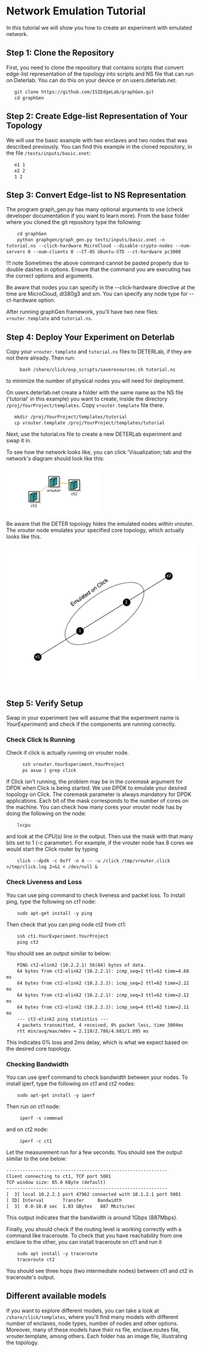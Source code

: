 # Network Emulation Tutorial

In this tutorial we will show you how to create an experiment with emulated network.

## Step 1: Clone the Repository

First, you need to clone the repository that contains scripts that convert
edge-list representation of the topology into scripts and NS file that can
run on Deterlab. You can do this on your device or on users.deterlab.net.

```
   git clone https://github.com/ISIEdgeLab/graphGen.git
   cd graphGen
```

## Step 2: Create Edge-list Representation of Your Topology

We will use the basic example with two enclaves and two nodes that was described previously. You can find this example in the cloned repository, in the file `/tests/inputs/basic.xnet`:

```
   e1 1
   e2 2
   1 2
```

## Step 3: Convert Edge-list to NS Representation

The program graph_gen.py has many optional arguments to use (check developer documentation if you want to learn more). From the base folder where you cloned the git repository type the following:

```
    cd graphGen
    python graphgen/graph_gen.py tests/inputs/basic.xnet -n tutorial.ns --click-hardware MicroCloud --disable-crypto-nodes --num-servers 0 --num-clients 0 --CT-OS Ubuntu-STD --ct-hardware pc3000
```

!!! note
    Sometimes the above command cannot be pasted properly due to double dashes in options. Ensure that the command you are executing has the correct options and arguments.
    
Be aware that nodes you can specify in the --click-hardware directive at the time are MicroCloud, dl380g3 and sm. You can specify any node type for --ct-hardware option.

After running graphGen framework, you'll have two new files: `vrouter.template` and `tutorial.ns`. 

## Step 4: Deploy Your Experiment on Deterlab

Copy your `vrouter.template` and `tutorial.ns` files to DETERLab, if they are not there already. Then run:

```
     bash /share/click/exp_scripts/saveresources.sh tutorial.ns
```     

to minimize the number of physical nodes you will need for deployment.

On users.deterlab.net create a folder with the same name as the NS file ('tutorial' in this example) you want to create, inside the directory `/proj/YourProject/templates`. Copy `vrouter.template` file there.

```
   mkdir /proj/YourProject/templates/tutorial
   cp vrouter.template /proj/YourProject/templates/tutorial
```

Next, use the tutorial.ns file to create a new DETERLab experiment and swap it in.

To see how the network looks like, you can click 'Visualization; tab and the network's diagram should look like this:

![Experiment on DETERLab](../img/2e-2n.ond.png)

Be aware that the DETER topology hides the emulated nodes within vrouter. The vrouter node emulates your specified core topology, which actually looks like this.

![A simple two-enclave two-core-nodes topology](../img/2e-2n.png)

## Step 5: Verify Setup

Swap in your experiment (we will assume that the experiment name is *YourExperiment*) and check if the components are running correctly.

### Check Click Is Running

Check if click is actually running on vrouter node.

```
      ssh vrouter.YourExperiment.YourProject
      ps axuw | grep click
```

If Click isn't running, the problem may be in the *coremask* argument for DPDK when Click is being started. We use DPDK to emulate your desired topology on Click.
The coremask parameter is always mandatory for DPDK applications. Each bit of the mask corresponds to the number of cores on the machine. You can check how many cores your vrouter node has by doing the following on the node:

```
    lscpu
```

and look at the *CPU(s)* line in the output. Then use the mask with that many bits set to 1 (-c parameter). For example, if the vrouter node has 8 cores we would start the Click router by typing

```
	click --dpdk -c 0xff -n 4 -- -u /click /tmp/vrouter.click >/tmp/click.log 2>&1 < /dev/null &
```

### Check Liveness and Loss 

You can use ping command to check liveness and packet loss. To install ping, type the following on *ct1* node:

```
    sudo apt-get install -y ping
```


Then check that you can ping node ct2 from ct1:

```
    ssh ct1.YourExperiment.YourProject
    ping ct2
```

You should see an output similar to below:

```
    PING ct2-elink2 (10.2.2.1) 56(84) bytes of data.
    64 bytes from ct2-elink2 (10.2.2.1): icmp_seq=1 ttl=62 time=4.68 ms
    64 bytes from ct2-elink2 (10.2.2.1): icmp_seq=2 ttl=62 time=2.22 ms
    64 bytes from ct2-elink2 (10.2.2.1): icmp_seq=3 ttl=62 time=2.12 ms
    64 bytes from ct2-elink2 (10.2.2.1): icmp_seq=4 ttl=62 time=2.11 ms
    --- ct2-elink2 ping statistics ---
    4 packets transmitted, 4 received, 0% packet loss, time 3004ms
    rtt min/avg/max/mdev = 2.119/2.786/4.681/1.095 ms
```

This indicates 0% loss and 2ms delay, which is what we expect based on the desired core topology.

### Checking Bandwidth

You can use iperf command to check bandwidth between your nodes. To install iperf, type the following on *ct1* and *ct2* nodes:

```
    sudo apt-get install -y iperf
```

Then run on ct1 node:

```
     iperf -s commnad
```

and on ct2 node:
```
     iperf -c ct1
```

Let the measurement run for a few seconds. You should see the output similar to the one below:

```
------------------------------------------------------------
Client connecting to ct1, TCP port 5001
TCP window size: 85.0 KByte (default)
------------------------------------------------------------
[  3] local 10.2.2.1 port 47962 connected with 10.1.2.1 port 5001
[ ID] Interval       Transfer     Bandwidth
[  3]  0.0-10.0 sec  1.03 GBytes   887 Mbits/sec
```

This output indicates that the bandwidth is around 1Gbps (887Mbps).


Finally, you should check if the routing level is working correctly with a command like traceroute. To check that you have reachability from one enclave to the other, you can install traceroute on ct1 and run it

```
	sudo apt install -y traceroute
	traceroute ct2
```

You should see three hops (two intermediate nodes) between ct1 and ct2 in traceroute's output.

##  Different available models

If you want to explore different models, you can take a look at `/share/click/templates`, where you'll find many models with different number of enclaves, node types, number of nodes and other options. Moreover, many of these models have their ns file, enclave.routes file, vrouter.template, among others. Each folder has an image file, illustrating the topology.

